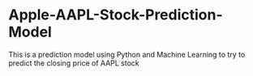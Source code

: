 # Apple-AAPL-Stock-Prediction-Model
This is a prediction model using Python and Machine Learning to try to predict the closing price of AAPL stock
